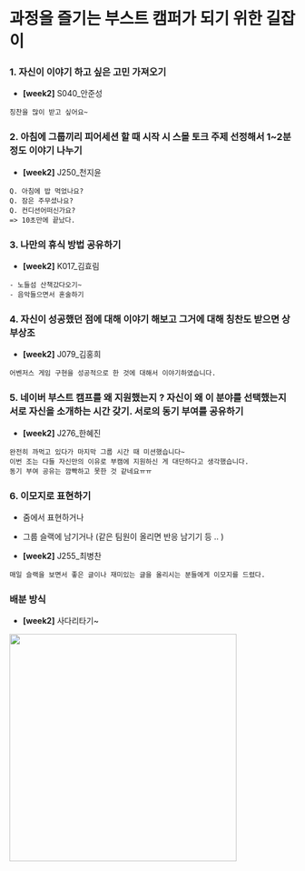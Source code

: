 # 과정을 즐기는 부스트 캠퍼가 되기 위한 길잡이



### 1. 자신이 이야기 하고 싶은 고민 가져오기

- **[week2]** S040_안준성

```
칭찬을 많이 받고 싶어요~
```



### 2. 아침에 그룹끼리 피어세션 할 때 시작 시 스몰 토크 주제 선정해서 1~2분 정도 이야기 나누기

- **[week2]** J250_천지윤

```
Q. 아침에 밥 먹었나요?
Q. 잠은 주무셨나요?
Q. 컨디션어떠신가요?
=> 10초만에 끝났다.
```



### 3. 나만의 휴식 방법 공유하기

- **[week2]** K017_김효림

```
- 노들섬 산책갔다오기~
- 음악들으면서 혼술하기
```



### 4. 자신이 성공했던 점에 대해 이야기 해보고 그거에 대해 칭찬도 받으면 상부상조

- **[week2]** J079_김홍희

```
어벤저스 게임 구현을 성공적으로 한 것에 대해서 이야기하였습니다.
```





### 5. 네이버 부스트 캠프를 왜 지원했는지 ? 자신이 왜 이 분야를 선택했는지 서로 자신을 소개하는 시간 갖기. 서로의 동기 부여를 공유하기

- **[week2]** J276_한혜진

```
완전히 까먹고 있다가 마지막 그룹 시간 때 미션했습니다~
이번 조는 다들 자신만의 이유로 부캠에 지원하신 게 대단하다고 생각했습니다.
동기 부여 공유는 깜빡하고 못한 것 같네요ㅠㅠ
```





### 6. 이모지로 표현하기

- 줌에서 표현하거나
- 그룹 슬랙에 남기거나 (같은 팀원이 올리면 반응 남기기 등 .. )

- **[week2]** J255_최병찬

```
매일 슬랙을 보면서 좋은 글이나 재미있는 글을 올리시는 분들에게 이모지를 드렸다.
```



### 배분 방식

- **[week2]** 사다리타기~

<img src="https://raw.githubusercontent.com/kxxhyorim/markdownImageUploader/image/images/image-20240719165415173.png" width="400" />

